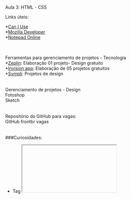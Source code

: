 Aula 3:  HTML - CSS

Links úteis:

*[Can I Use](caniuse.com) <br>
*[Mozilla Developer](https://developer.mozilla.org/pt-BR/)<br>
*[Notepad Online](https://itextpad.com)<br>
 <br>
 <br>
 
Ferramentas para gerenciamento de projetos - Tecnologia<br>
*[Zeplin](https://zeplin.io/): Elaboração 01 projeto- Design gratuito<br>
*[Invision app](Invisionapp.com): Elaboração de 05 projetos gratuitos<br>
*[Sympli](https://sympli.io/): Projetos de design<br>
<br>
<br>
Gerenciamento de projetos - Design<br>
Fotoshop<br>
Sketch<br>
<br>
<br>
Repositório do GitHub para vagas: <br>
GitHub frontbr vagas<br>
<br>
<br>
###Curiosidades:

- Tag <iframe>: para incorporar outros sites dentro do seu. ex: youtube, maps.<br>
- Tag <input type=”date”> para calendários<br>
- Tag <button>:é só dentro de formulário, se não estiver, usa-se link href.<br>
- Tags dentro de img, Alt e title tem a mesma função.<br>
- Tag <adress>: para colocar endereço com o link de acesso - MDN<br>
- Tag <main>: mais apropriada para conteudo<br>
